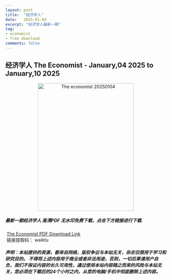 ```yaml
---
layout: post
title:  "经济学人"
date:   2025-01-04
excerpt: "经济学人最新一期"
tag:
- economist
- free download
comments: false
---
```


## 经济学人 The Economist - January,04 2025  to  January,10 2025 


<div align="center">
<img src="https://i.postimg.cc/pTMwD8ph/The-Economist-USA-January-4-10-2025-00.png" alt="The economist 20250104" border="0" width = 300 height = 400 /> 
</div>


 <h5>最新一期经济学人 高清PDF 无水印免费下载，点击下方链接进行下载. </h5>
 
  <a href="https://wwfh.lanzout.com/icGBD2k6sjgh">The Economist PDF Download Link</a>   
  <br/>
  链接提取码： waiktu
 
##### 声明：本站提供的资源，都来自网络，版权争议与本站无关，杂志仅限用于学习和研究目的。 不得将上述内容用于商业或者非法用途，否则，一切后果请用户自负，我们不保证内容的长久可用性，通过使用本站内容随之而来的风险与本站无关，您必须在下载后的24个小时之内，从您的电脑/手机中彻底删除上述内容。
 
